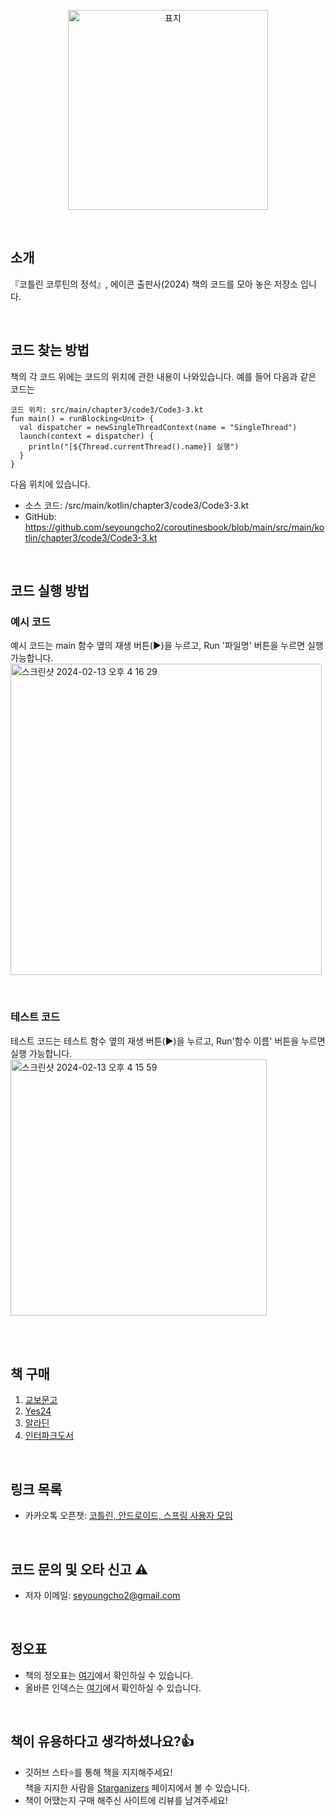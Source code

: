 <p align="center">
  <img width="320" alt="표지" src="https://github.com/seyoungcho2/coroutinesbook/assets/59521473/f0b4978b-622b-4843-90fe-c2ec2774b5ba">
</p>

<br>

## 소개
『코틀린 코루틴의 정석』, 에이콘 출판사(2024) 책의 코드를 모아 놓은 저장소 입니다.

<br>

## 코드 찾는 방법
책의 각 코드 위에는 코드의 위치에 관한 내용이 나와있습니다. 예를 들어 다음과 같은 코드는

```
코드 위치: src/main/chapter3/code3/Code3-3.kt
fun main() = runBlocking<Unit> {
  val dispatcher = newSingleThreadContext(name = "SingleThread")
  launch(context = dispatcher) {
    println("[${Thread.currentThread().name}] 실행")
  }
}
```

다음 위치에 있습니다.
- 소스 코드: /src/main/kotlin/chapter3/code3/Code3-3.kt
- GitHub: https://github.com/seyoungcho2/coroutinesbook/blob/main/src/main/kotlin/chapter3/code3/Code3-3.kt

<br>

## 코드 실행 방법
### 예시 코드
예시 코드는 main 함수 옆의 재생 버튼(►)을 누르고, Run '파일명' 버튼을 누르면 실행 가능합니다. <br>
<img width="498" alt="스크린샷 2024-02-13 오후 4 16 29" src="https://github.com/seyoungcho2/coroutinesbook/assets/59521473/4cf86a51-dbb4-4daf-ab65-f425ae01f244">

<br>

### 테스트 코드

테스트 코드는 테스트 함수 옆의 재생 버튼(►)을 누르고, Run'함수 이름' 버튼을 누르면 실행 가능합니다. <br>
<img width="410" alt="스크린샷 2024-02-13 오후 4 15 59" src="https://github.com/seyoungcho2/coroutinesbook/assets/59521473/30cd18a2-25d5-4561-af4a-00b3ea9aa40c">

<br> <br>

## 책 구매
1. [교보문고](https://product.kyobobook.co.kr/detail/S000212376884)
2. [Yes24](https://www.yes24.com/Product/Goods/125014350)
3. [알라딘](https://www.aladin.co.kr/shop/wproduct.aspx?ItemId=334132676)
4. [인터파크도서](https://book.interpark.com/product/BookDisplay.do?_method=detail&sc.shopNo=0000400000&sc.prdNo=356873281)

<br>

## 링크 목록
- 카카오톡 오픈챗: [코틀린, 안드로이드, 스프링 사용자 모임](https://open.kakao.com/o/gAmC7aVd)

<br>

## 코드 문의 및 오타 신고 ⚠️
- 저자 이메일: seyoungcho2@gmail.com

<br>

## 정오표
- 책의 정오표는 [여기](http://www.acornpub.co.kr/book/kotlin-coroutines#tab-errata)에서 확인하실 수 있습니다.
- 올바른 인덱스는 [여기](https://github.com/seyoungcho2/coroutinesbook/blob/main/book/%EC%BD%94%ED%8B%80%EB%A6%B0%20%EC%BD%94%EB%A3%A8%ED%8B%B4%EC%9D%98%20%EC%A0%95%EC%84%9D_%EC%9D%B8%EB%8D%B1%EC%8A%A4%20%EC%88%98%EC%A0%95%EB%B3%B8.pdf)에서 확인하실 수 있습니다.


<br>

## 책이 유용하다고 생각하셨나요?👍
- 깃허브 스타⭐를 통해 책을 지지해주세요!<br>책을 지지한 사람을 [Starganizers](https://github.com/seyoungcho2/coroutinesbook/stargazers) 페이지에서 볼 수 있습니다.
- 책이 어땠는지 구매 해주신 사이트에 리뷰를 남겨주세요!

